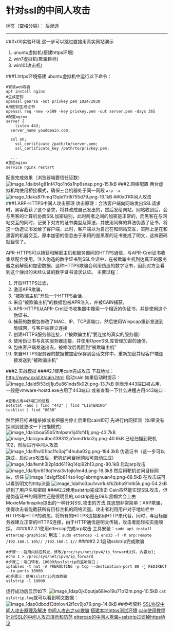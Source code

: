 ﻿# 针对ssl的中间人攻击

标签（空格分隔）： 后渗透

---
##0x00实验环境
这一步可以跳过直接用真实网站演示
1. ununtu虚拟机(搭建https环境)
2. win7虚拟机(欺骗目标)
3. win10(攻击机)

###1.https环境搭建
ubuntu虚拟机中运行以下命令：
```
#安装web容器
apt install nginx
#生成密钥
openssl genrsa -out privkey.pem 1024/2038
#用密钥生成证书
openssl req -new -x509 -key privkey.pem -out server.pem -days 365
#配置nginx
server {
    listen 443;
  server_name youdomain.com;

  ssl on;
    ssl_certificate /path/to/server.pem;
    ssl_certificate_key /path/to/privkey.pem;
  
  ...
#重启nginx
service nginx restart
```
配置完成效果（浏览器端要信任证数）
![image_1dalbt4g81nf47qo1h6s1hp6snap.png-15.1kB][1]
###2.网络配置
两台虚拟机均使用桥接模式，确保三台机器处于同一网段
`arp -a`
![image_1daks87hmq13qle11r9i755d79.png-16.1kB][2]
##0x01中间人攻击
###1.ARP-HTTPS中间人攻击原理
攻击原理：合法客户端向网站发出SSL请求时，黑客截获了这个请求，将其改成自己发出的，然后发给网站，网站收到后，会与黑客的计算机协商SSL加密级别，此时两者之间的加密是正常的，而黑客在与网站交互的同时，记录下对方的证书类型及算法，并使用同样的算法伪造了证书，将这一伪造证书发给了客户端，此时，客户端以为自己在和网站交互，实际上是在和黑客的机器交互。原本加密的信息由于采用的是黑客的证书变成了明文，这样密码就截获了。

APR-HTTPS可以捕获和解密主机和服务器间的HTTPS通信，与APR-Cret证书收集器配合使用，注入伪造的数字证书到SSL会话中，在被欺骗主机到达真正的服务器之前解密和加密数据。这种HTTPS欺骗会利用伪造的数字证书，因此对方会看到这个弹出的未经认证的数字证书请求认证。
主要过程：
1. 开启HTTPS过滤，
2. 激活APR欺骗，
3. “被欺骗主机”开启一个HTTPS会话，
4. 来自“被欺骗主机”的数据包被APR注入，并被CAIN捕获，
5. APR-HTTPS从APR-Cret证书收集器中搜索一个相近的伪证书，并是使用这个伪证书。
6. 捕获的数据包修改了MAC、IP、TCP源端口，然后使用Winpcap重新发送到局域网，与客户端建立连接
7. 创建HTTPS服务器连接，（“被欺骗主机”要连接的真实的服务器）
8. 使用伪证书与真实服务器连接，并使用OpenSSL库管理加密的通信。
9. 包由客户端发送出去，被修改后再回到“被欺骗主机”
10. 来自HTTPS服务器的数据被加密保存到会话文件中，重新加密并经客户端连接发送到“被欺骗主机”

###2.实战模拟
####2.1使用cain完成攻击
下载地址：http://www.oxid.it/cain.html
启动cain
如果启动时提示：
![image_1dald5l53clj1ju5u861nds5k02t.png-13.7kB][3]
则表示443端口被占用，一般是vmware-hostd.exe占用了443端口
或者查看一下什么进程占用443端口：
```
#查看占用443端口的进程
netstat -ano | find "443" | find "LISTENING"
tasklist | find "8036"
```
然后把目标进程杀掉或者把服务停止后重启cain即可
先进行内网探测（如果没有探测到就更改一下扫描模式）
![image_1dalcboa55b51tnlpsm1ij41cf41j.png-43.7kB][4]![image_1dalcgou4boi139312ja1omd1rkn2g.png-40.6kB][5]
已经扫描到靶机102，然后进行中间人攻击
![image_1dalfhvl01lbc1fo3pjf14huba02g.png-184.3kB][6]
伪造证书（这一步可以跳过，启动arp攻击后，靶机访问目标网站可自动生成）
![image_1dalfemh3i2p1dd6119q14qi92h13.png-80.1kB][7]
启动arp攻击
![image_1dalfjnr819oj1msi3v1ojlo1m4d.png-16.3kB][8]
然后用靶机访问目标网站，信任
![image_1dalgf5b814so4og1ebrmgnuan4q.png-68.5kB][9]
在攻击端可以看到明文的http流量
![image_1dalho3pu1vvn1ukfk2bhp91ntk5k.png-54.2kB][10]
抓到了用户名和密码
####2.2使用sslstrip完成攻击
Cain虽然能实现SSL攻击，但是伪造证书的局限性还是很明显的,sslstrip是在09年黑帽大会上由MoxieMarlinspike提出的一种针对SSL攻击的方法,其思想非常简单：ARP欺骗，使得攻击者能截获所有目标主机的网络流量。攻击者利用用户对于地址栏中HTTPS与HTTP的疏忽，将所有的HTTPS连接都用HTTP来代替，同时，与目标服务器建立正常的HTTPS连接，由于HTTP通信是明文传输，攻击者能轻松实施嗅探。
#####2.2.1使用ettercap完成arp攻击
工具安装：`sudo apt install ettercap-graphical`
用法：`sudo ettercap -i ens33 -T -M arp:remote /192.168.1.105// /192.168.1.1//`
#####2.2.1启动sslstrip完成欺骗
```
#步骤一：启用内核包转发，修改/proc/sys/net/ipv4/ip_forward文件，内容为1;
echo 1 > /proc/sys/net/ipv4/ip_forward
#步骤二：端口转发，10000为sslstrip的监听端口；
iptables -t nat -A PREROUTING -p tcp --destination-port 80 -j REDIRECT --to-ports 10000
#b步骤三：使用sslstrip完成欺骗
sslstrip -l 10000
```
运行成功后显示如下:
![image_1dap0jk0putja68lvo19u71o12m.png-10.5kB][11]
`cat sslstrip.log`就可以看到明文数据：
![image_1dap0dbod13dnlov42f1cv9jo79.png-14.6kB][12]
##参考资料
[SSL协议中间人攻击原理及解决](https://wenku.baidu.com/view/cbcd161c964bcf84b9d57b80.html)
[中间人攻击之ssl欺骗](https://www.cnblogs.com/Alim/p/5340760.html)
[搭建本地https测试环境](https://www.jianshu.com/p/d047872b40b8)
[cain使用教程](https://www.jianshu.com/p/facff81a4826)
[针对SSL的中间人攻击演示和防范](http://netsecurity.51cto.com/art/201211/365437.htm)
[ettercap的中间人欺骗+sslstrip过滤掉https协议](https://www.cnblogs.com/diligenceday/p/8076478.html)


  [1]: http://static.zybuluo.com/w2t3rp2dd13r/270ud9a8y6nupe8rdsjpn03i/image_1dalbt4g81nf47qo1h6s1hp6snap.png
  [2]: http://static.zybuluo.com/w2t3rp2dd13r/nbxafkgyfs59gb7iolj3nwsp/image_1daks87hmq13qle11r9i755d79.png
  [3]: http://static.zybuluo.com/w2t3rp2dd13r/95vvn1t7n3jpdlqm4h9a5j3m/image_1dald5l53clj1ju5u861nds5k02t.png
  [4]: http://static.zybuluo.com/w2t3rp2dd13r/m96dksqv2guu1wh29yye47pg/image_1dalcboa55b51tnlpsm1ij41cf41j.png
  [5]: http://static.zybuluo.com/w2t3rp2dd13r/5mp336mq1co3jnk9ghfo6xj9/image_1dalcgou4boi139312ja1omd1rkn2g.png
  [6]: http://static.zybuluo.com/w2t3rp2dd13r/23jbkmd04vbtxxmssm1omrey/image_1dalfhvl01lbc1fo3pjf14huba02g.png
  [7]: http://static.zybuluo.com/w2t3rp2dd13r/yhu4g18mqsfqwxugmo4c906x/image_1dalfemh3i2p1dd6119q14qi92h13.png
  [8]: http://static.zybuluo.com/w2t3rp2dd13r/vw3388msm7jrh3d8iw3xru56/image_1dalfjnr819oj1msi3v1ojlo1m4d.png
  [9]: http://static.zybuluo.com/w2t3rp2dd13r/0r5636k9xckb32pxb7xpscju/image_1dalgf5b814so4og1ebrmgnuan4q.png
  [10]: http://static.zybuluo.com/w2t3rp2dd13r/n889jw2v56ai6huvotjbjd5r/image_1dalho3pu1vvn1ukfk2bhp91ntk5k.png
  [11]: http://static.zybuluo.com/w2t3rp2dd13r/pfin5371st7rdvto8lkxpanq/image_1dap0jk0putja68lvo19u71o12m.png
  [12]: http://static.zybuluo.com/w2t3rp2dd13r/sjlnkosbskpds0iowkmja4yv/image_1dap0dbod13dnlov42f1cv9jo79.png